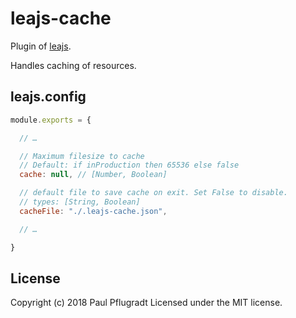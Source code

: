 
# leajs-cache

Plugin of [leajs](https://github.com/lea-js/leajs-server).

Handles caching of resources.

## leajs.config

```js
module.exports = {

  // …

  // Maximum filesize to cache
  // Default: if inProduction then 65536 else false
  cache: null, // [Number, Boolean]

  // default file to save cache on exit. Set False to disable.
  // types: [String, Boolean]
  cacheFile: "./.leajs-cache.json",

  // …

}
```

## License
Copyright (c) 2018 Paul Pflugradt
Licensed under the MIT license.
